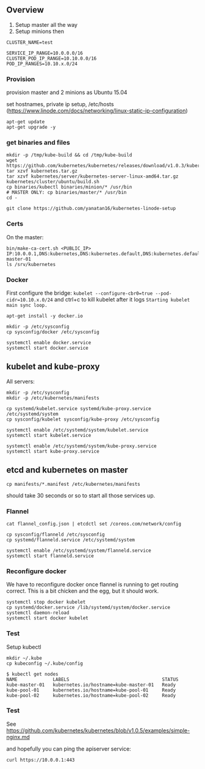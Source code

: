 ## Overview

1) Setup master all the way
2) Setup minions then

```
CLUSTER_NAME=test

SERVICE_IP_RANGE=10.0.0.0/16
CLUSTER_POD_IP_RANGE=10.10.0.0/16
POD_IP_RANGES=10.10.x.0/24
```

### Provision

provision master and 2 minions as Ubuntu 15.04

set hostnames, private ip setup, /etc/hosts (https://www.linode.com/docs/networking/linux-static-ip-configuration)

```
apt-get update
apt-get upgrade -y
```

### get binaries and files

```
mkdir -p /tmp/kube-build && cd /tmp/kube-build
wget https://github.com/kubernetes/kubernetes/releases/download/v1.0.3/kubernetes.tar.gz
tar xzvf kubernetes.tar.gz
tar xzvf kubernetes/server/kubernetes-server-linux-amd64.tar.gz
kubernetes/cluster/ubuntu/build.sh
cp binaries/kubectl binaries/minion/* /usr/bin
# MASTER ONLY: cp binaries/master/* /usr/bin
cd -
```

```
git clone https://github.com/yanatan16/kubernetes-linode-setup
```

### Certs

On the master:

```
bin/make-ca-cert.sh <PUBLIC_IP> IP:10.0.0.1,DNS:kubernetes,DNS:kubernetes.default,DNS:kubernetes.default.svc,DNS:kubernetes.default.svc.cluster.local,DNS:kube-master-01
ls /srv/kubernetes
```

### Docker

First configure the bridge: `kubelet --configure-cbr0=true --pod-cidr=10.10.x.0/24` and ctrl+c to kill kubelet after it logs `Starting kubelet main sync loop.`

```
apt-get install -y docker.io

mkdir -p /etc/sysconfig
cp sysconfig/docker /etc/sysconfig

systemctl enable docker.service
systemctl start docker.service
```

## kubelet and kube-proxy

All servers:


```
mkdir -p /etc/sysconfig
mkdir -p /etc/kubernetes/manifests

cp systemd/kubelet.service systemd/kube-proxy.service /etc/systemd/system
cp sysconfig/kubelet sysconfig/kube-proxy /etc/sysconfig

systemctl enable /etc/systemd/system/kubelet.service
systemctl start kubelet.service

systemctl enable /etc/systemd/system/kube-proxy.service
systemctl start kube-proxy.service
```

## etcd and kubernetes on master

```
cp manifests/*.manifest /etc/kubernetes/manifests
```

should take 30 seconds or so to start all those services up.

### Flannel

```
cat flannel_config.json | etcdctl set /coreos.com/network/config

cp sysconfig/flanneld /etc/sysconfig
cp systemd/flanneld.service /etc/systemd/system

systemctl enable /etc/systemd/system/flanneld.service
systemctl start flanneld.service
```

### Reconfigure docker

We have to reconfigure docker once flannel is running to get routing correct. This is a bit chicken and the egg, but it should work.

```
systemctl stop docker kubelet
cp systemd/docker.service /lib/systemd/system/docker.service
systemctl daemon-reload
systemctl start docker kubelet
```

### Test

Setup kubectl

```
mkdir ~/.kube
cp kubeconfig ~/.kube/config
```

```
$ kubectl get nodes
NAME             LABELS                                  STATUS
kube-master-01   kubernetes.io/hostname=kube-master-01   Ready
kube-pool-01     kubernetes.io/hostname=kube-pool-01     Ready
kube-pool-02     kubernetes.io/hostname=kube-pool-02     Ready
```

### Test

See https://github.com/kubernetes/kubernetes/blob/v1.0.5/examples/simple-nginx.md

and hopefully you can ping the apiserver service:

```
curl https://10.0.0.1:443
```